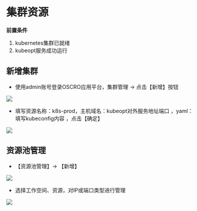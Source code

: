 # 集群资源

**前置条件**

1.  kubernetes集群已就绪
2.  kubeopt服务成功运行

## **新增集群**

- 使用admin账号登录OSCRO应用平台，集群管理 → 点击【新增】按钮

![](D:\8lab\bitbucket\OSCRO_DOCS\docs\readme\images\1.png)

- 填写资源名称：k8s-prod，主机域名：kubeopt对外服务地址端口 ，yaml：填写kubeconfig内容 ，点击【确定】

![](D:\8lab\bitbucket\OSCRO_DOCS\docs\readme\images\2.png)

## 资源池管理

- 【资源池管理】→ 【新增】

![](D:\8lab\bitbucket\OSCRO_DOCS\docs\readme\images\32.png)

- 选择工作空间、资源，对IP或端口类型进行管理

![](D:\8lab\bitbucket\OSCRO_DOCS\docs\readme\images\33.png)